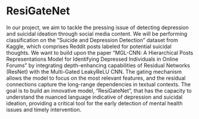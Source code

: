 # ResiGateNet
In our project, we aim to tackle the pressing issue of detecting depression and suicidal ideation through social media content. We will be performing classification on the “Suicide and Depression Detection” dataset from Kaggle, which comprises Reddit posts labeled for potential suicidal thoughts. We want to build upon the paper “MGL-CNN: A Hierarchical Posts Representations Model for Identifying Depressed Individuals in Online Forums” by integrating depth-enhancing capabilities of Residual Networks (ResNet) with the Multi-Gated LeakyReLU CNN. The gating mechanism allows the model to focus on the most relevant features, and the residual connections capture the long-range dependencies in textual contexts. The goal is to build an innovative model, “ResiGateNet”, that has the capacity to understand the nuanced language indicative of depression and suicidal ideation, providing a critical tool for the early detection of mental health issues and timely intervention. 
